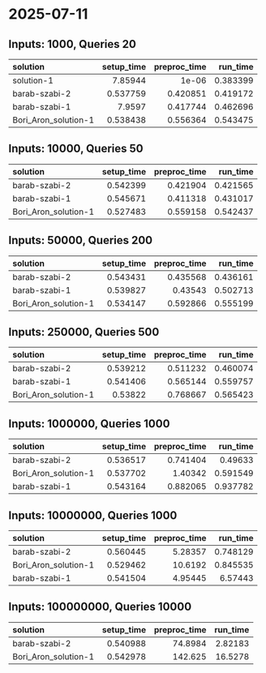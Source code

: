 # 2025-07-11

## Inputs: 1000, Queries 20

| solution             |   setup_time |   preproc_time |   run_time |
|:---------------------|-------------:|---------------:|-----------:|
| solution-1           |     7.85944  |       1e-06    |   0.383399 |
| barab-szabi-2        |     0.537759 |       0.420851 |   0.419172 |
| barab-szabi-1        |     7.9597   |       0.417744 |   0.462696 |
| Bori_Aron_solution-1 |     0.538438 |       0.556364 |   0.543475 |

## Inputs: 10000, Queries 50

| solution             |   setup_time |   preproc_time |   run_time |
|:---------------------|-------------:|---------------:|-----------:|
| barab-szabi-2        |     0.542399 |       0.421904 |   0.421565 |
| barab-szabi-1        |     0.545671 |       0.411318 |   0.431017 |
| Bori_Aron_solution-1 |     0.527483 |       0.559158 |   0.542437 |

## Inputs: 50000, Queries 200

| solution             |   setup_time |   preproc_time |   run_time |
|:---------------------|-------------:|---------------:|-----------:|
| barab-szabi-2        |     0.543431 |       0.435568 |   0.436161 |
| barab-szabi-1        |     0.539827 |       0.43543  |   0.502713 |
| Bori_Aron_solution-1 |     0.534147 |       0.592866 |   0.555199 |

## Inputs: 250000, Queries 500

| solution             |   setup_time |   preproc_time |   run_time |
|:---------------------|-------------:|---------------:|-----------:|
| barab-szabi-2        |     0.539212 |       0.511232 |   0.460074 |
| barab-szabi-1        |     0.541406 |       0.565144 |   0.559757 |
| Bori_Aron_solution-1 |     0.53822  |       0.768667 |   0.565423 |

## Inputs: 1000000, Queries 1000

| solution             |   setup_time |   preproc_time |   run_time |
|:---------------------|-------------:|---------------:|-----------:|
| barab-szabi-2        |     0.536517 |       0.741404 |   0.49633  |
| Bori_Aron_solution-1 |     0.537702 |       1.40342  |   0.591549 |
| barab-szabi-1        |     0.543164 |       0.882065 |   0.937782 |

## Inputs: 10000000, Queries 1000

| solution             |   setup_time |   preproc_time |   run_time |
|:---------------------|-------------:|---------------:|-----------:|
| barab-szabi-2        |     0.560445 |        5.28357 |   0.748129 |
| Bori_Aron_solution-1 |     0.529462 |       10.6192  |   0.845535 |
| barab-szabi-1        |     0.541504 |        4.95445 |   6.57443  |

## Inputs: 100000000, Queries 10000

| solution             |   setup_time |   preproc_time |   run_time |
|:---------------------|-------------:|---------------:|-----------:|
| barab-szabi-2        |     0.540988 |        74.8984 |    2.82183 |
| Bori_Aron_solution-1 |     0.542978 |       142.625  |   16.5278  |